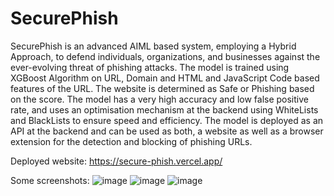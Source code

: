 # SecurePhish
SecurePhish is an advanced AIML based system, employing a Hybrid Approach, to defend individuals, organizations, and businesses against the ever-evolving threat of phishing attacks. 
The model is trained using XGBoost Algorithm on URL, Domain and HTML and JavaScript Code based features of the URL. 
The website is determined as Safe or Phishing based on the score. The model has a very high accuracy and low false positive rate, and uses an optimisation mechanism at the backend using WhiteLists and BlackLists to ensure speed and efficiency. The model is 
deployed as an API at the backend and can be used as both, a website as well as a browser extension for the detection and blocking of phishing URLs.


Deployed website: https://secure-phish.vercel.app/


Some screenshots:
![image](https://github.com/anusha-shanbhog/SecurePhish/assets/92755610/f8daa031-39ca-48dc-ba63-a95aa20c1e01)
![image](https://github.com/anusha-shanbhog/SecurePhish/assets/92755610/3537d3a5-fe39-4ab4-a215-d1ba507afff4)
![image](https://github.com/anusha-shanbhog/SecurePhish/assets/92755610/96f446be-1826-46bd-97ec-b3ab13167ce4)
